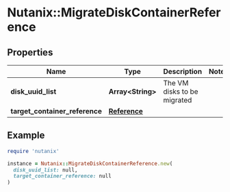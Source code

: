 # Nutanix::MigrateDiskContainerReference

## Properties

| Name | Type | Description | Notes |
| ---- | ---- | ----------- | ----- |
| **disk_uuid_list** | **Array&lt;String&gt;** | The VM disks to be migrated |  |
| **target_container_reference** | [**Reference**](Reference.md) |  |  |

## Example

```ruby
require 'nutanix'

instance = Nutanix::MigrateDiskContainerReference.new(
  disk_uuid_list: null,
  target_container_reference: null
)
```

